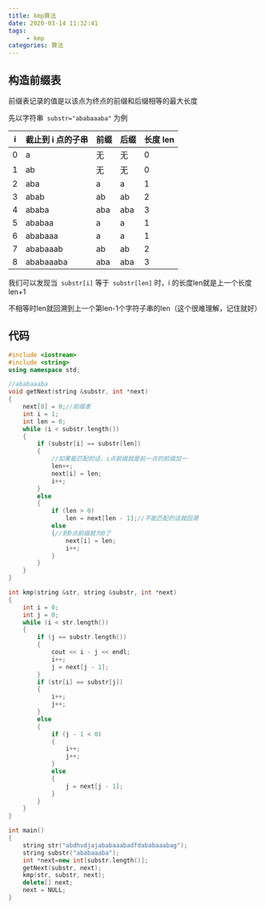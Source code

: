```yaml
---
title: kmp算法
date: 2020-03-14 11:32:41
tags:
     - kmp
categories: 算法
---
```

## 构造前缀表
前缀表记录的值是以该点为终点的前缀和后缀相等的最大长度

<!-- more -->

先以字符串` substr="ababaaaba"` 为例

|i|截止到 i 点的子串|前缀|后缀|长度 len|
|-|---------------|---|---|--|
|0|a              |无 |无  |0 |
|1|ab             |无 |无  |0 |
|2|aba            |a  |a  |1 |
|3|abab           |ab |ab |2 |
|4|ababa          |aba|aba|3 |
|5|ababaa         |a  |a  |1 |
|6|ababaaa        |a  |a  |1 |
|7|ababaaab       |ab |ab |2 |
|8|ababaaaba      |aba|aba|3 |

我们可以发现当` substr[i]` 等于` substr[len]` 时，i 的长度len就是上一个长度len+1

不相等时len就回溯到上一个第len-1个字符子串的len（这个很难理解，记住就好）

## 代码
``` cpp
#include <iostream>
#include <string>
using namespace std;

//ababaaaba
void getNext(string &substr, int *next)
{
    next[0] = 0;//前缀表
    int i = 1;
    int len = 0;
    while (i < substr.length())
    {
        if (substr[i] == substr[len])
        {
            //如果能匹配的话，i点前缀就是前一点的前缀加一
            len++;
            next[i] = len;
            i++;
        } 
        else
        {
            if (len > 0)
                len = next[len - 1];//不能匹配的话就回溯
            else
            {//到0点前缀就为0了
                next[i] = len;
                i++;
            }
        }
    }
}

int kmp(string &str, string &substr, int *next)
{
    int i = 0;
    int j = 0;
    while (i < str.length())
    {
        if (j == substr.length())
        {
            cout << i - j << endl;
            i++;
            j = next[j - 1];
        }
        if (str[i] == substr[j])
        {
            i++;
            j++;
        }
        else
        {
            if (j - 1 < 0)
            {
                i++;
                j++;
            }
            else
            {
                j = next[j - 1];
            }
        }
    }
}

int main()
{
    string str("abdhvdjajababaaabadfdababaaabag");
    string substr("ababaaaba");
    int *next=new int[substr.length()];
    getNext(substr, next);
    kmp(str, substr, next);
    delete[] next;
    next = NULL;
}
```